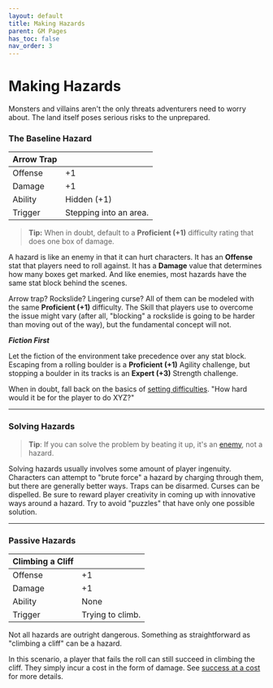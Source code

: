 ```yaml
---
layout: default
title: Making Hazards
parent: GM Pages
has_toc: false
nav_order: 3
---
```


# Making Hazards

Monsters and villains aren't the only threats adventurers need to worry about. The land itself poses serious risks to the unprepared.

### The Baseline Hazard

| Arrow Trap |                        |
| ---------- | ---------------------- |
| Offense    | +1                     |
| Damage     | +1                     |
| Ability    | Hidden (+1)            |
| Trigger    | Stepping into an area. |

> **Tip:** When in doubt, default to a **Proficient (+1)** difficulty rating that does one box of damage.

A hazard is like an enemy in that it can hurt characters. It has an **Offense** stat that players need to roll against. It has a **Damage** value that determines how many boxes get marked. And like enemies, most hazards have the same stat block behind the scenes.

Arrow trap? Rockslide? Lingering curse? All of them can be modeled with the same **Proficient (+1)** difficulty. The Skill that players use to overcome the issue might vary (after all, "blocking" a rockslide is going to be harder than moving out of the way), but the fundamental concept will not.

***Fiction First***

Let the fiction of the environment take precedence over any stat block. Escaping from a rolling boulder is a **Proficient (+1)** Agility challenge, but stopping a boulder in its tracks is an **Expert (+3)** Strength challenge. 

When in doubt, fall back on the basics of [setting difficulties](setting_difficulty_levels.html). "How hard would it be for the player to do XYZ?"

---

### Solving Hazards

> **Tip**: If you can solve the problem by beating it up, it's an [enemy](making_enemies/index.html), not a hazard.

Solving hazards usually involves some amount of player ingenuity. Characters can attempt to "brute force" a hazard by charging through them, but there are generally better ways. Traps can be disarmed. Curses can be dispelled. Be sure to reward player creativity in coming up with innovative ways around a hazard. Try to avoid "puzzles" that have only one possible solution.

---

### Passive Hazards

| Climbing a Cliff |                  |
| ---------------- | ---------------- |
| Offense          | +1               |
| Damage           | +1               |
| Ability          | None             |
| Trigger          | Trying to climb. |

Not all hazards are outright dangerous. Something as straightforward as "climbing a cliff" can be a hazard. 

In this scenario, a player that fails the roll can still succeed in climbing the cliff. They simply incur a cost in the form of damage. See [success at a cost](setting_difficulty_levels.html#advanced-approaches) for more details.
